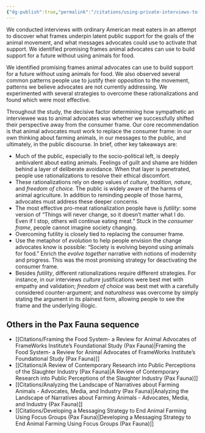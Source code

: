 ```yaml
---
{"dg-publish":true,"permalink":"/citations/using-private-interviews-to-deeply-probe-the-general-public-s-views-on-farming-animals-pax-fauna/","tags":["#narratives"],"created":"2024-08-20T13:34:02.371+01:00","updated":"2025-10-01T19:29:06.566+01:00"}
---
```



We conducted interviews with ordinary American meat eaters in an attempt to discover what frames underpin latent public support for the goals of the animal movement, and what messages advocates could use to activate that support. We identified promising frames animal advocates can use to build support for a future without using animals for food.

We identified promising frames animal advocates can use to build support for a future without using animals for food. We also observed several common patterns people use to justify their opposition to the movement, patterns we believe advocates are not currently addressing. We experimented with several strategies to overcome these rationalizations and found which were most effective.

Throughout the study, the decisive factor determining how sympathetic an interviewee was to animal advocates was whether we successfully shifted their perspective away from the consumer frame. Our core recommendation is that animal advocates must work to replace the consumer frame: in our own thinking about farming animals, in our messages to the public, and ultimately, in the public discourse. In brief, other key takeaways are:

- Much of the public, especially to the socio-political left, is deeply ambivalent about eating animals. Feelings of guilt and shame are hidden behind a layer of deliberate avoidance. When that layer is penetrated, people use rationalizations to resolve their ethical discomfort.
- These rationalizations rely on deep values of _culture, tradition, nature,_ and _freedom of choice._ The public is widely aware of the harms of animal agriculture. In addition to reminding people of those harms, advocates must address these deeper concerns.
- The most effective pro-meat rationalization people have is _futility_: some version of “Things will never change, so it doesn’t matter what I do. Even if I stop, others will continue eating meat.” Stuck in the _consumer frame_, people cannot imagine society changing.
- Overcoming futility is closely tied to replacing the consumer frame.
- Use the metaphor of _evolution_ to help people envision the change advocates know is possible: “Society is evolving beyond using animals for food.” Enrich the _evolve together_ narrative with notions of modernity and progress. This was the most promising strategy for deactivating the consumer frame.
- Besides _futility_, different rationalizations require different strategies. For instance, in our interviews _culture_ justifications were best met with empathy and validation; _freedom of choice_ was best met with a carefully considered counter-argument; and _naturalness_ was overcome by simply stating the argument in its plainest form, allowing people to see the frame and the underlying illogic.

## Others in the Pax Fauna sequence
- [[Citations/Framing the Food System-  a Review for Animal Advocates of FrameWorks Institute’s Foundational Study (Pax Fauna)\|Framing the Food System-  a Review for Animal Advocates of FrameWorks Institute’s Foundational Study (Pax Fauna)]]
- [[Citations/A Review of Contemporary Research into Public Perceptions of the Slaughter Industry (Pax Fauna)\|A Review of Contemporary Research into Public Perceptions of the Slaughter Industry (Pax Fauna)]]
- [[Citations/Analyzing the Landscape of Narratives about Farming Animals - Advocates, Media, and Industry (Pax Fauna)\|Analyzing the Landscape of Narratives about Farming Animals - Advocates, Media, and Industry (Pax Fauna)]]
- [[Citations/Developing a Messaging Strategy to End Animal Farming Using Focus Groups (Pax Fauna)\|Developing a Messaging Strategy to End Animal Farming Using Focus Groups (Pax Fauna)]]